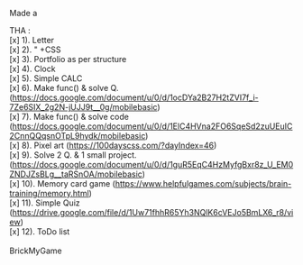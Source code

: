 Made a 

THA : <br>
[x] 1). Letter <br>
[x] 2).    "      +CSS <br>
[x] 3). Portfolio as per structure <br>
[x] 4). Clock <br>
[x] 5). Simple CALC <br>
[x] 6). Make func() & solve Q.(https://docs.google.com/document/u/0/d/1ocDYa2B27H2tZVI7f_i-7Ze6SIX_2g2N-jUJJ9t__0g/mobilebasic) <br>
[x] 7). Make func() & solve code (https://docs.google.com/document/u/0/d/1ElC4HVna2FO6SqeSd2zuUEuIC2CnnQQqsnOTpL9hydk/mobilebasic) <br>
[x] 8). Pixel art (https://100dayscss.com/?dayIndex=46) <br>
[x] 9). Solve 2 Q. & 1 small project.(https://docs.google.com/document/u/0/d/1guR5EqC4HzMyfgBxr8z_U_EM0ZNDJZsBLg__taRSnOA/mobilebasic) <br>
[x] 10). Memory card game (https://www.helpfulgames.com/subjects/brain-training/memory.html) <br>
[x] 11). Simple Quiz (https://drive.google.com/file/d/1Uw71fhhR65Yh3NQlK6cVEJo5BmLX6_r8/view) <br>
[x] 12). ToDo list <br>
<br>
BrickMyGame<br>
